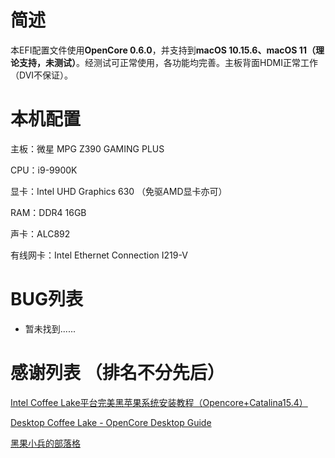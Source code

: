 # 简述
本EFI配置文件使用**OpenCore 0.6.0**，并支持到**macOS 10.15.6、macOS 11（理论支持，未测试）**。经测试可正常使用，各功能均完善。主板背面HDMI正常工作（DVI不保证）。

# 本机配置
主板：微星 MPG Z390 GAMING PLUS

CPU：i9-9900K

显卡：Intel UHD Graphics 630 （免驱AMD显卡亦可）

RAM：DDR4 16GB

声卡：ALC892

有线网卡：Intel Ethernet Connection I219-V

# BUG列表
- 暂未找到......

# 感谢列表 （排名不分先后）
[Intel Coffee Lake平台完美黑苹果系统安装教程（Opencore+Catalina15.4）](https://www.bilibili.com/video/BV1hA411t7dr "Intel Coffee Lake平台完美黑苹果系统安装教程（Opencore+Catalina15.4）")

[Desktop Coffee Lake - OpenCore Desktop Guide](https://dortania.github.io/OpenCore-Install-Guide/config.plist/coffee-lake.html)

[黑果小兵的部落格](https://blog.daliansky.net/ "黑果小兵的部落格")
